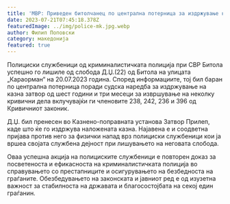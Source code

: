 ```yaml
---
title: 'МВР: Приведен битолчанец по централна потерница за издржување казна затвор од 6 години и 3 месеци - 21 ЈУЛИ 2023'
date: 2023-07-21T07:45:18.378Z
featuredImage: ../img/police-mk.jpg.webp
author: Филип Поповски
category: македонија
featured: true
---
```

Полициски службеници од криминалистичката полиција при СВР Битола успешно го лишиле од слобода Д.Џ.(22) од Битола на улицата „Караорман“ на 20.07.2023 година. Според информациите, тој бил баран по централна потерница поради судска наредба за издржување на казна затвор од шест години и три месеци за извршување на неколку кривични дела вклучувајќи ги членовите 238, 242, 236 и 396 од Кривичниот законик.

Д.Џ. бил пренесен во Казнено-поправната установа Затвор Прилеп, каде што ќе го издржува наложената казна. Најавена е и соодветна пријава против него за физички напад врз полициски службеници кои ја вршеа својата службена дејност при лишувањето на неговата слобода. 

Оваа успешна акција на полициските службеници е повторен доказ за посветеноста и ефикасноста на криминалистичката полиција во справувањето со престапниците и осигурувањето на безбедноста на граѓаните. Обезбедувањето на законската и јавниот ред е од изузетна важност за стабилноста на државата и благосостојбата на секој един граѓанин.
